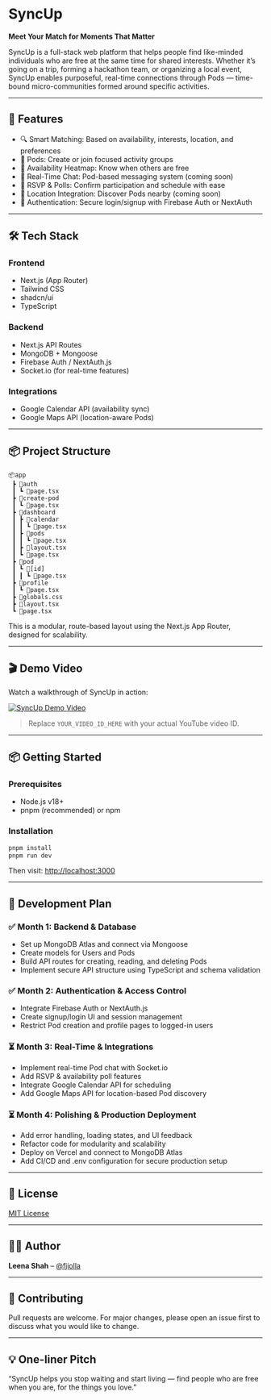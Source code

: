 # SyncUp

**Meet Your Match for Moments That Matter**

SyncUp is a full-stack web platform that helps people find like-minded individuals who are free at the same time for shared interests. Whether it’s going on a trip, forming a hackathon team, or organizing a local event, SyncUp enables purposeful, real-time connections through Pods — time-bound micro-communities formed around specific activities.

---

## 🚀 Features

* 🔍 Smart Matching: Based on availability, interests, location, and preferences
* 🧩 Pods: Create or join focused activity groups
* 📆 Availability Heatmap: Know when others are free
* 💬 Real-Time Chat: Pod-based messaging system (coming soon)
* 📌 RSVP & Polls: Confirm participation and schedule with ease
* 🧭 Location Integration: Discover Pods nearby (coming soon)
* 🔐 Authentication: Secure login/signup with Firebase Auth or NextAuth

---

## 🛠️ Tech Stack

### Frontend

* Next.js (App Router)
* Tailwind CSS
* shadcn/ui
* TypeScript

### Backend

* Next.js API Routes
* MongoDB + Mongoose
* Firebase Auth / NextAuth.js
* Socket.io (for real-time features)

### Integrations

* Google Calendar API (availability sync)
* Google Maps API (location-aware Pods)

---

## 📦 Project Structure

```
📦app
 ┣ 📂auth
 ┃ ┗ 📜page.tsx
 ┣ 📂create-pod
 ┃ ┗ 📜page.tsx
 ┣ 📂dashboard
 ┃ ┣ 📂calendar
 ┃ ┃ ┗ 📜page.tsx
 ┃ ┣ 📂pods
 ┃ ┃ ┗ 📜page.tsx
 ┃ ┣ 📜layout.tsx
 ┃ ┗ 📜page.tsx
 ┣ 📂pod
 ┃ ┗ 📂[id]
 ┃ ┃ ┗ 📜page.tsx
 ┣ 📂profile
 ┃ ┗ 📜page.tsx
 ┣ 📜globals.css
 ┣ 📜layout.tsx
 ┗ 📜page.tsx
```

This is a modular, route-based layout using the Next.js App Router, designed for scalability.

---

## 🎬 Demo Video

Watch a walkthrough of SyncUp in action:

[![SyncUp Demo Video](https://img.youtube.com/vi/YOUR_VIDEO_ID_HERE/0.jpg)](https://www.youtube.com/watch?v=YOUR_VIDEO_ID_HERE)

> Replace `YOUR_VIDEO_ID_HERE` with your actual YouTube video ID.

---

## 📦 Getting Started

### Prerequisites

* Node.js v18+
* pnpm (recommended) or npm

### Installation

```bash
pnpm install
pnpm run dev
```

Then visit: [http://localhost:3000](http://localhost:3000)

---

## 🧪 Development Plan

### ✅ Month 1: Backend & Database

* Set up MongoDB Atlas and connect via Mongoose
* Create models for Users and Pods
* Build API routes for creating, reading, and deleting Pods
* Implement secure API structure using TypeScript and schema validation

### ✅ Month 2: Authentication & Access Control

* Integrate Firebase Auth or NextAuth.js
* Create signup/login UI and session management
* Restrict Pod creation and profile pages to logged-in users

### ⏳ Month 3: Real-Time & Integrations

* Implement real-time Pod chat with Socket.io
* Add RSVP & availability poll features
* Integrate Google Calendar API for scheduling
* Add Google Maps API for location-based Pod discovery

### ⏳ Month 4: Polishing & Production Deployment

* Add error handling, loading states, and UI feedback
* Refactor code for modularity and scalability
* Deploy on Vercel and connect to MongoDB Atlas
* Add CI/CD and .env configuration for secure production setup

---

## 📄 License

[MIT License](https://opensource.org/licenses/MIT)

---

## 🙋‍♀️ Author

**Leena Shah** – [@fjiolla](https://github.com/fjiolla)

---

## 📢 Contributing

Pull requests are welcome. For major changes, please open an issue first to discuss what you would like to change.

---

## 💡 One-liner Pitch

“SyncUp helps you stop waiting and start living — find people who are free when you are, for the things you love.”
